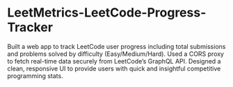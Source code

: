 # LeetMetrics-LeetCode-Progress-Tracker
Built a web app to track LeetCode user progress including total submissions and problems solved by difficulty (Easy/Medium/Hard). Used a CORS proxy to fetch real-time data securely from LeetCode’s GraphQL API. Designed a clean, responsive UI to provide users with quick and insightful competitive programming stats.
